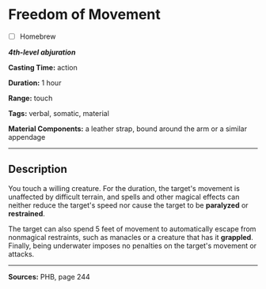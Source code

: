 # Freedom of Movement

- [ ] Homebrew

***4th-level abjuration***

**Casting Time:** action

**Duration:** 1 hour

**Range:** touch

**Tags:** verbal, somatic, material

**Material Components:** a leather strap, bound around the arm or a similar appendage

---

## Description
You touch a willing creature.
For the duration, the target's movement is unaffected by difficult terrain, and spells and other magical effects can neither reduce the target's speed nor cause the target to be **paralyzed** or **restrained**.

The target can also spend 5 feet of movement to automatically escape from nonmagical restraints, such as manacles or a creature that has it **grappled**.
Finally, being underwater imposes no penalties on the target's movement or attacks.

---

**Sources:** PHB, page 244
